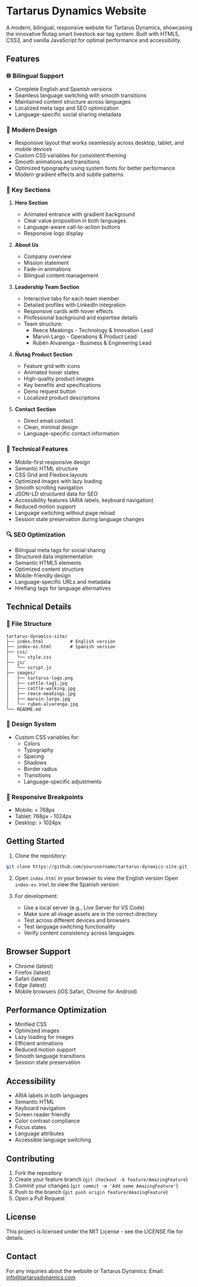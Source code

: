 # Tartarus Dynamics Website

A modern, bilingual, responsive website for Tartarus Dynamics, showcasing the innovative Ñutag smart livestock ear tag system. Built with HTML5, CSS3, and vanilla JavaScript for optimal performance and accessibility.

## Features

### 🌐 Bilingual Support
- Complete English and Spanish versions
- Seamless language switching with smooth transitions
- Maintained content structure across languages
- Localized meta tags and SEO optimization
- Language-specific social sharing metadata

### 🎨 Modern Design
- Responsive layout that works seamlessly across desktop, tablet, and mobile devices
- Custom CSS variables for consistent theming
- Smooth animations and transitions
- Optimized typography using system fonts for better performance
- Modern gradient effects and subtle patterns

### 📱 Key Sections
1. **Hero Section**
   - Animated entrance with gradient background
   - Clear value proposition in both languages
   - Language-aware call-to-action buttons
   - Responsive logo display

2. **About Us**
   - Company overview
   - Mission statement
   - Fade-in animations
   - Bilingual content management

3. **Leadership Team Section**
   - Interactive tabs for each team member
   - Detailed profiles with LinkedIn integration
   - Responsive cards with hover effects
   - Professional background and expertise details
   - Team structure:
     - Reece Meakings - Technology & Innovation Lead
     - Marvin Largo - Operations & Product Lead
     - Rubén Alvarenga - Business & Engineering Lead

4. **Ñutag Product Section**
   - Feature grid with icons
   - Animated hover states
   - High-quality product images
   - Key benefits and specifications
   - Demo request button
   - Localized product descriptions

5. **Contact Section**
   - Direct email contact
   - Clean, minimal design
   - Language-specific contact information

### 🚀 Technical Features
- Mobile-first responsive design
- Semantic HTML structure
- CSS Grid and Flexbox layouts
- Optimized images with lazy loading
- Smooth scrolling navigation
- JSON-LD structured data for SEO
- Accessibility features (ARIA labels, keyboard navigation)
- Reduced motion support
- Language switching without page reload
- Session state preservation during language changes

### 🔍 SEO Optimization
- Bilingual meta tags for social sharing
- Structured data implementation
- Semantic HTML5 elements
- Optimized content structure
- Mobile-friendly design
- Language-specific URLs and metadata
- Hreflang tags for language alternatives

## Technical Details

### 📁 File Structure
```
tartarus-dynamics-site/
├── index.html          # English version
├── index-es.html       # Spanish version
├── css/
│   └── style.css
├── js/
│   └── script.js
├── images/
│   ├── tartarus-logo.png
│   ├── cattle-tag1.jpg
│   ├── cattle-walking.jpg
│   ├── reece-meakings.jpg
│   ├── marvin-largo.jpg
│   └── ruben-alvarenga.jpg
└── README.md
```

### 🎨 Design System
- Custom CSS variables for:
  - Colors
  - Typography
  - Spacing
  - Shadows
  - Border radius
  - Transitions
  - Language-specific adjustments

### 📱 Responsive Breakpoints
- Mobile: < 768px
- Tablet: 768px - 1024px
- Desktop: > 1024px

## Getting Started

1. Clone the repository:
```bash
git clone https://github.com/yourusername/tartarus-dynamics-site.git
```

2. Open `index.html` in your browser to view the English version
   Open `index-es.html` to view the Spanish version

3. For development:
   - Use a local server (e.g., Live Server for VS Code)
   - Make sure all image assets are in the correct directory
   - Test across different devices and browsers
   - Test language switching functionality
   - Verify content consistency across languages

## Browser Support
- Chrome (latest)
- Firefox (latest)
- Safari (latest)
- Edge (latest)
- Mobile browsers (iOS Safari, Chrome for Android)

## Performance Optimization
- Minified CSS
- Optimized images
- Lazy loading for images
- Efficient animations
- Reduced motion support
- Smooth language transitions
- Session state preservation

## Accessibility
- ARIA labels in both languages
- Semantic HTML
- Keyboard navigation
- Screen reader friendly
- Color contrast compliance
- Focus states
- Language attributes
- Accessible language switching

## Contributing
1. Fork the repository
2. Create your feature branch (`git checkout -b feature/AmazingFeature`)
3. Commit your changes (`git commit -m 'Add some AmazingFeature'`)
4. Push to the branch (`git push origin feature/AmazingFeature`)
5. Open a Pull Request

## License
This project is licensed under the MIT License - see the LICENSE file for details.

## Contact
For any inquiries about the website or Tartarus Dynamics:
Email: info@tartarusdynamics.com
